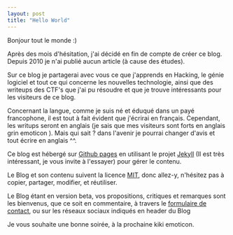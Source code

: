 ```yaml
---
layout: post
title: "Hello World"
---
```


Bonjour tout le monde :)

Après des mois d'hésitation, j'ai décidé en fin de compte de créer ce blog. Depuis 2010 je n'ai publié aucun article (à cause des études).

Sur ce blog je partagerai avec vous ce que j'apprends en Hacking, le génie logiciel et tout ce qui concerne les nouvelles technologie, ainsi que des writeups des CTF's que j'ai pu résoudre et que je trouve intéressants pour les visiteurs de ce blog.

Concernant la langue, comme je suis né et éduqué dans un payé francophone, il est tout à fait évident que j'écrirai en français. Cependant, les writups seront en anglais (je sais que mes visiteurs sont forts en anglais grin emoticon ). Mais qui sait ? dans l'avenir je pourrai changer d'avis et tout écrire en anglais ^^.

Ce blog est hébergé sur [Github pages](https://pages.github.com/) en utilisant le projet [Jekyll](http://jekyllrb.com/) (Il est très intéressant, je vous invite à l'essayer) pour gérer le contenu.

Le Blog et son contenu suivent la licence [MIT](https://github.com/djekmani/djekmani.github.com/blob/master/LICENSE.md), donc allez-y, n'hésitez pas à copier, partager, modifier, et réutiliser.

Le Blog étant en version beta, vos propositions, critiques et remarques sont les bienvenus, que ce soit en commentaire, à travers le [formulaire de contact](/contact), ou sur les réseaux sociaux indiqués en header du Blog

Je vous souhaite une bonne soirée, à la prochaine kiki emoticon.
